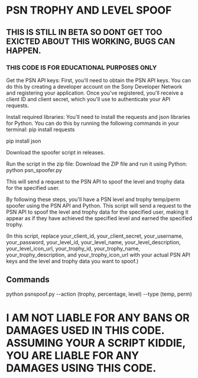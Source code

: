 # PSN TROPHY AND LEVEL SPOOF

## THIS IS STILL IN BETA SO DONT GET TOO EXICTED ABOUT THIS WORKING, BUGS CAN HAPPEN.

### THIS CODE IS FOR EDUCATIONAL PURPOSES ONLY

Get the PSN API keys: First, you'll need to obtain the PSN API keys. You can do this by creating a developer account on the Sony Developer Network and registering your application. Once you've registered, you'll receive a client ID and client secret, which you'll use to authenticate your API requests.

Install required libraries: You'll need to install the requests and json libraries for Python. You can do this by running the following commands in your terminal:
pip install requests

pip install json

Download the spoofer script in releases.

Run the script in the zip file: Download the ZIP file and run it using Python:
python psn_spoofer.py

This will send a request to the PSN API to spoof the level and trophy data for the specified user.

By following these steps, you'll have a PSN level and trophy temp/perm spoofer using the PSN API and Python. This script will send a request to the PSN API to spoof the level and trophy data for the specified user, making it appear as if they have achieved the specified level and earned the specified trophy.

(In this script, replace your_client_id, your_client_secret, your_username, your_password, your_level_id, your_level_name, your_level_description, your_level_icon_url, your_trophy_id, your_trophy_name, your_trophy_description, and your_trophy_icon_url with your actual PSN API keys and the level and trophy data you want to spoof.)

## Commands

python psnspoof.py 
--action (trophy, percentage, level) 
--type (temp, perm)

# I AM NOT LIABLE FOR ANY BANS OR DAMAGES USED IN THIS CODE. ASSUMING YOUR A SCRIPT KIDDIE, YOU ARE LIABLE FOR ANY DAMAGES USING THIS CODE.